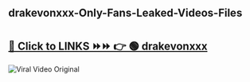 
 ## drakevonxxx-Only-Fans-Leaked-Videos-Files

# <h2><a href="https://mediaupload.pro?drakevonxxx">🔗 Click to LINKS ⏩⏩ 👉 🟢 drakevonxxx </a></h2>

<a href="https://mediaupload.pro?drakevonxxx" rel="nofollow" data-target="animated-image.originalLink"><img src="https://i.ibb.co.com/xMMVF88/686577567.gif" alt="Viral Video Original" style="max-width: 100%; display: inline-block;" data-target="animated-image.originalImage"></a>